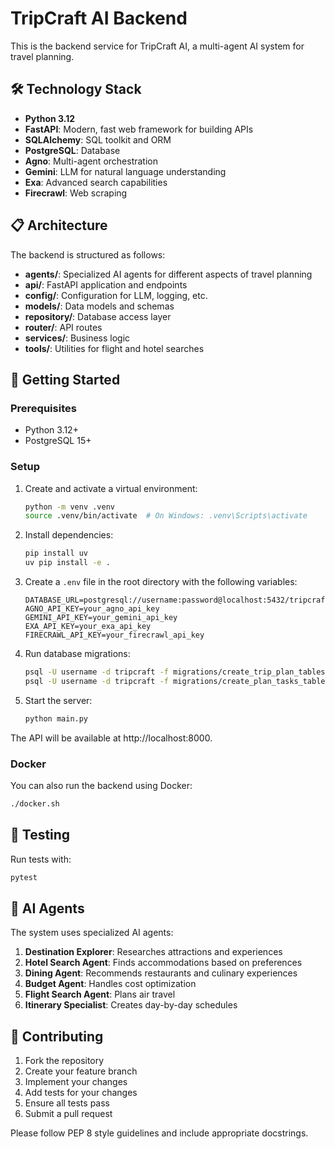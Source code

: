 # TripCraft AI Backend

This is the backend service for TripCraft AI, a multi-agent AI system for travel planning.

## 🛠️ Technology Stack

- **Python 3.12**
- **FastAPI**: Modern, fast web framework for building APIs
- **SQLAlchemy**: SQL toolkit and ORM
- **PostgreSQL**: Database
- **Agno**: Multi-agent orchestration
- **Gemini**: LLM for natural language understanding
- **Exa**: Advanced search capabilities
- **Firecrawl**: Web scraping

## 📋 Architecture

The backend is structured as follows:

- **agents/**: Specialized AI agents for different aspects of travel planning
- **api/**: FastAPI application and endpoints
- **config/**: Configuration for LLM, logging, etc.
- **models/**: Data models and schemas
- **repository/**: Database access layer
- **router/**: API routes
- **services/**: Business logic
- **tools/**: Utilities for flight and hotel searches

## 🚀 Getting Started

### Prerequisites

- Python 3.12+
- PostgreSQL 15+

### Setup

1. Create and activate a virtual environment:
   ```bash
   python -m venv .venv
   source .venv/bin/activate  # On Windows: .venv\Scripts\activate
   ```

2. Install dependencies:
   ```bash
   pip install uv
   uv pip install -e .
   ```

3. Create a `.env` file in the root directory with the following variables:
   ```
   DATABASE_URL=postgresql://username:password@localhost:5432/tripcraft
   AGNO_API_KEY=your_agno_api_key
   GEMINI_API_KEY=your_gemini_api_key
   EXA_API_KEY=your_exa_api_key
   FIRECRAWL_API_KEY=your_firecrawl_api_key
   ```

4. Run database migrations:
   ```bash
   psql -U username -d tripcraft -f migrations/create_trip_plan_tables.sql
   psql -U username -d tripcraft -f migrations/create_plan_tasks_table.sql
   ```

5. Start the server:
   ```bash
   python main.py
   ```

The API will be available at http://localhost:8000.

### Docker

You can also run the backend using Docker:

```bash
./docker.sh
```

## 🧪 Testing

Run tests with:

```bash
pytest
```

## 🤖 AI Agents

The system uses specialized AI agents:

1. **Destination Explorer**: Researches attractions and experiences
2. **Hotel Search Agent**: Finds accommodations based on preferences
3. **Dining Agent**: Recommends restaurants and culinary experiences
4. **Budget Agent**: Handles cost optimization
5. **Flight Search Agent**: Plans air travel
6. **Itinerary Specialist**: Creates day-by-day schedules

## 🤝 Contributing

1. Fork the repository
2. Create your feature branch
3. Implement your changes
4. Add tests for your changes
5. Ensure all tests pass
6. Submit a pull request

Please follow PEP 8 style guidelines and include appropriate docstrings.
